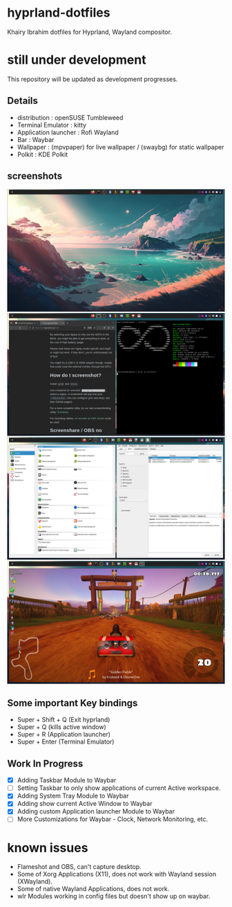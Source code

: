 # hyprland-dotfiles
Khairy Ibrahim dotfiles for Hyprland, Wayland compositor.

# still under development
This repository will be updated as development progresses.

## Details
- distribution : openSUSE Tumbleweed
- Terminal Emulator : kitty
- Application launcher : Rofi Wayland
- Bar : Waybar
- Wallpaper : (mpvpaper) for live wallpaper / (swaybg) for static wallpaper
- Polkit : KDE Polkit

## screenshots
![Screenshot](/screenshots/2.png)
![Screenshot](/screenshots/1.png)
![Screenshot](/screenshots/3.png)
![Screenshot](/screenshots/4.png)

## Some important Key bindings
- Super + Shift + Q (Exit hyprland)
- Super + Q (kills active window)
- Super + R (Application launcher)
- Super + Enter (Terminal Emulator)

## Work In Progress

- [x] Adding Taskbar Module to Waybar
- [ ] Setting Taskbar to only show applications of current Active workspace.
- [x] Adding System Tray Module to Waybar
- [x] Adding show current Active Window to Waybar
- [x] Adding custom Application launcher Module to Waybar
- [ ] More Customizations for Waybar - Clock, Network Monitoring, etc.

# known issues
- Flameshot and OBS, can't capture desktop.
- Some of Xorg Applications (X11), does not work with Wayland session (XWayland).
- Some of native Wayland Applications, does not work.
- wlr Modules working in config files but doesn't show up on waybar.
